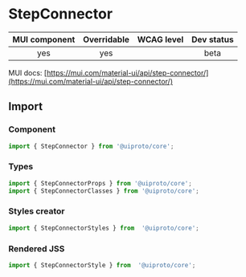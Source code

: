 # StepConnector

MUI component | Overridable | WCAG level | Dev status
:-----------: | :---------: | :--------: | :------------:
yes | yes | | beta

MUI docs: [https://mui.com/material-ui/api/step-connector/](https://mui.com/material-ui/api/step-connector/)

## Import

### Component
```javascript
import { StepConnector } from '@uiproto/core';
```
### Types
```javascript
import { StepConnectorProps } from '@uiproto/core';
import { StepConnectorClasses } from '@uiproto/core';
```

### Styles creator
```javascript
import { StepConnectorStyles } from  '@uiproto/core';
```

### Rendered JSS
```javascript
import { StepConnectorStyle } from  '@uiproto/core';
```

